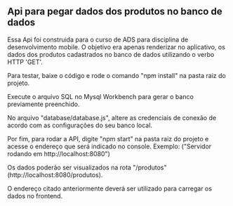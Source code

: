 ## Api para pegar dados dos produtos no banco de dados

Essa Api foi construida para o curso de ADS para disciplina de desenvolvimento mobile.
O objetivo era apenas renderizar no aplicativo, os dados dos produtos cadastrados no banco de dados
utilizando o verbo HTTP 'GET'.

Para testar, baixe o código e rode o comando "npm install" na pasta raiz do projeto.

Execute o arquivo SQL no Mysql Workbench para gerar o banco previamente preenchido.

No arquivo "database/database.js", altere as credenciais de conexão de acordo com as configurações do seu banco local.

Por fim, para rodar a API, digite "npm start" na pasta raiz do projeto e acesse o endereço que será indicado no console.
Exemplo: ("Servidor rodando em http://localhost:8080")

Os dados poderão ser visualizados na rota "/produtos" (http://localhost:8080/produtos).

O endereço citado anteriormente deverá ser utilizado para carregar os dados no frontend.